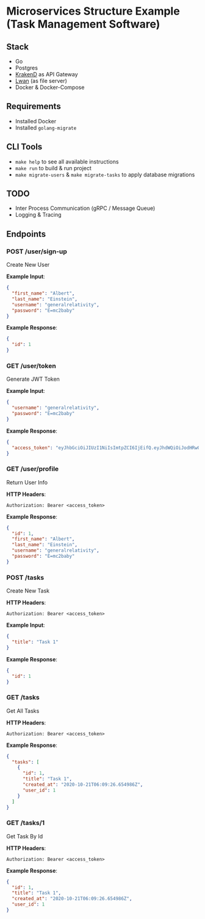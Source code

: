 # Microservices Structure Example (Task Management Software)
## Stack
- Go
- Postgres
- <a href="https://www.krakend.io/">KrakenD</a> as API Gateway
- <a href="https://github.com/lpereira/lwan"> Lwan</a> (as file server)
- Docker & Docker-Compose

## Requirements
- Installed Docker
- Installed `golang-migrate` 

## CLI Tools
- `make help` to see all available instructions
- `make run` to build & run project
- `make migrate-users` & `make migrate-tasks` to apply database migrations

## TODO
- Inter Process Communication (gRPC / Message Queue)
- Logging & Tracing

## Endpoints
### POST /user/sign-up

Create New User

**Example Input**:
```json
{
  "first_name": "Albert",
  "last_name": "Einstein",
  "username": "generalrelativity",
  "password": "E=mc2baby"
}
```
**Example Response**:
```json
{
  "id": 1
}
```

### GET /user/token

Generate JWT Token

**Example Input**:
```json
{
  "username": "generalrelativity",
  "password": "E=mc2baby"
}
```
**Example Response**:
```json
{
  "access_token": "eyJhbGciOiJIUzI1NiIsImtpZCI6IjEifQ.eyJhdWQiOiJodHRwOi8vZ2F0ZXdheTo4MDgwIiwiZXhwIjoxNjAzMzAzMzUyLCJpc3MiOiJodHRwOi8vdXNlcnMtc2VydmljZTo4MDAwIiwidXNlcl9pZCI6MX0.nL3ZtfqxBsgMLFcPrX16MekQWrduWE3dAUGFhm1bZzI"
}
```

### GET /user/profile

Return User Info

**HTTP Headers**:

```
Authorization: Bearer <access_token>
```

**Example Response**:
```json
{
  "id": 1,
  "first_name": "Albert",
  "last_name": "Einstein",
  "username": "generalrelativity",
  "password": "E=mc2baby"
}
```

### POST /tasks

Create New Task

**HTTP Headers**:

```
Authorization: Bearer <access_token>
```

**Example Input**:
```json
{
  "title": "Task 1"
}
```
**Example Response**:
```json
{
  "id": 1
}
```

### GET /tasks

Get All Tasks

**HTTP Headers**:

```
Authorization: Bearer <access_token>
```

**Example Response**:
```json
{
  "tasks": [
    {
      "id": 1,
      "title": "Task 1",
      "created_at": "2020-10-21T06:09:26.654986Z",
      "user_id": 1
    }
  ]
}
```

### GET /tasks/1

Get Task By Id

**HTTP Headers**:

```
Authorization: Bearer <access_token>
```

**Example Response**:
```json
{
  "id": 1,
  "title": "Task 1",
  "created_at": "2020-10-21T06:09:26.654986Z",
  "user_id": 1
}
```